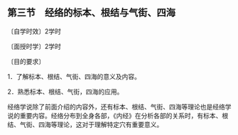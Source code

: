 ## 第三节　经络的标本、根结与气街、四海

〔自学时效〕2学时

〔面授时学〕2学时

〔目的要求〕

1．了解标本、根结、气街、四海的意义及内容。

2．熟悉标本、根结、气街，四海的应用。

经络学说除了前面介绍的内容外，还有标本、根结、气街、四海等理论也是经络学说的重要内容。经络分布到全身各部，《内经》在分析各部的关系时，有标本、根结、气街、四海等理论，这对于理解特定穴有重要意义。
